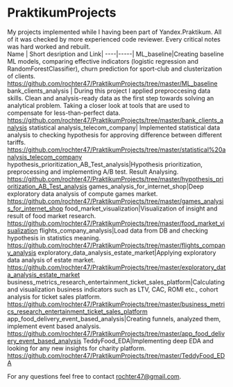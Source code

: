 # PraktikumProjects
My projects implemented while I having been part of Yandex.Praktikum. All of it was checked by more experienced code reviewer. Every critical notes was hard worked and rebuilt.  
Name | Short desription and Link|
----|-----|
ML_baseline|Creating baseline ML models, comparing effective indicators (logistic regression and RandomForestClassifier), churn prediction for sport-club and clusterization of clients.   https://github.com/rochter47/PraktikumProjects/tree/master/ML_baseline
bank_clients_analysis | During this project I applied preproccesing data skills.  Clean and analysis-ready data as the first step towards solving an analytical problem. Taking a closer look at tools that are used to compensate for less-than-perfect data.  https://github.com/rochter47/PraktikumProjects/tree/master/bank_clients_analysis
statistical analysis_telecom_company| Implemented statistical data analysis to checking hypothesis for approving  difference between different tariffs.   https://github.com/rochter47/PraktikumProjects/tree/master/statistical%20analysis_telecom_company
hypothesis_prioritization_AB_Test_analysis|Hypothesis prioritization, preprocessing and implementing A/B test. Result Analysing.       https://github.com/rochter47/PraktikumProjects/tree/master/hypothesis_prioritization_AB_Test_analysis
games_analysis_for_internet_shop|Deep exploratory data analysis of compute games market.     https://github.com/rochter47/PraktikumProjects/tree/master/games_analysis_for_internet_shop
food_market_visualization|Visualization of insight and result of food market research.     https://github.com/rochter47/PraktikumProjects/tree/master/food_market_visualization
flights_company_analysis|Load data from DB and checking hypothesis in statistics meaning.  https://github.com/rochter47/PraktikumProjects/tree/master/flights_company_analysis
exploratory_data_analysis_estate_market|Applying exploratory data analysis of estate market.  https://github.com/rochter47/PraktikumProjects/tree/master/exploratory_data_analysis_estate_market
business_metrics_research_entertainment_ticket_sales_platform|Calculating and visualization business indicators such as LTV, CAC, ROMI etc., cohort analysis for ticket sales platform.   https://github.com/rochter47/PraktikumProjects/tree/master/business_metrics_research_entertainment_ticket_sales_platform 
app_food_delivery_event_based_analysis|Creating funnels, analyzed them, implement event based analysis.  https://github.com/rochter47/PraktikumProjects/tree/master/app_food_delivery_event_based_analysis
TeddyFood_EDA|Implementing deep EDA and looking for any new insights for charity platform.  https://github.com/rochter47/PraktikumProjects/tree/master/TeddyFood_EDA

For any questions feel free to contact  rochter47@gmail.com.
